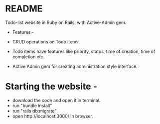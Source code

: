 # README

Todo-list website in Ruby on Rails, with Active-Admin gem. 

* Features - 

* CRUD operations on Todo items.
* Todo items have features like priority, status, time of creation, time of completion etc. 
* Active Admin gem for creating administration style interface. 


# Starting the website - 

* download the code and open it in terminal.
* run "bundle install"
* run "rails db:migrate"
* open http://localhost:3000/ in browser.

